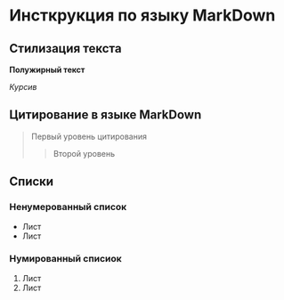 # Инсткрукция по языку MarkDown

## Cтилизация текста

**Полужирный текст** 

*Курсив*

## Цитирование в языке MarkDown
> Первый уровень цитирования
>> Второй уровень

## Списки
### Ненумерованный список
* Лист
* Лист

### Нумированный списиок
1. Лист
2. Лист
